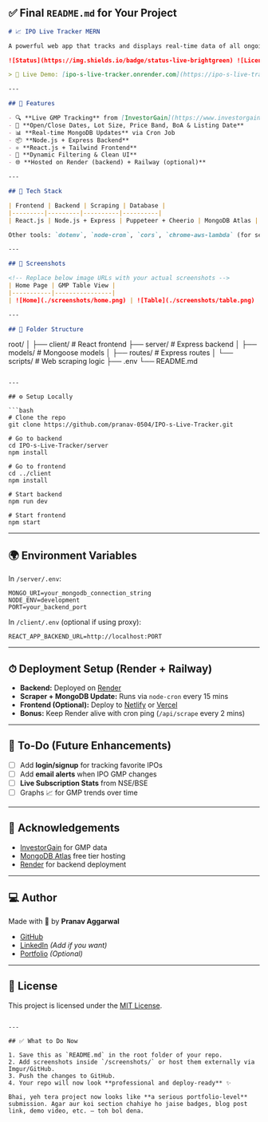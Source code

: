 ## ✅ Final `README.md` for Your Project

```markdown
# 📈 IPO Live Tracker MERN

A powerful web app that tracks and displays real-time data of all ongoing and upcoming IPOs in India. This project uses **web scraping**, **MongoDB Atlas**, **Node.js**, and a modern React.js frontend to give users instant GMP updates and IPO info — all in one place.

![Status](https://img.shields.io/badge/status-live-brightgreen) ![License](https://img.shields.io/badge/license-MIT-blue) ![PRs](https://img.shields.io/badge/PRs-welcome-yellow)

> 🔗 Live Demo: [ipo-s-live-tracker.onrender.com](https://ipo-s-live-tracker.onrender.com)

---

## 🚀 Features

- 🔍 **Live GMP Tracking** from [InvestorGain](https://www.investorgain.com/)
- 📅 **Open/Close Dates, Lot Size, Price Band, BoA & Listing Date**
- 📊 **Real-time MongoDB Updates** via Cron Job
- 📦 **Node.js + Express Backend**
- ⚛️ **React.js + Tailwind Frontend**
- 🧠 **Dynamic Filtering & Clean UI**
- 🌐 **Hosted on Render (backend) + Railway (optional)**

---

## 🧰 Tech Stack

| Frontend | Backend | Scraping | Database |
|---------|---------|----------|----------|
| React.js | Node.js + Express | Puppeteer + Cheerio | MongoDB Atlas |

Other tools: `dotenv`, `node-cron`, `cors`, `chrome-aws-lambda` (for serverless deploy)

---

## 📸 Screenshots

<!-- Replace below image URLs with your actual screenshots -->
| Home Page | GMP Table View |
|-----------|----------------|
| ![Home](./screenshots/home.png) | ![Table](./screenshots/table.png) |

---

## 📁 Folder Structure

```

root/
│
├── client/        # React frontend
├── server/        # Express backend
│   ├── models/    # Mongoose models
│   ├── routes/    # Express routes
│   └── scripts/   # Web scraping logic
├── .env
└── README.md

````

---

## ⚙️ Setup Locally

```bash
# Clone the repo
git clone https://github.com/pranav-0504/IPO-s-Live-Tracker.git

# Go to backend
cd IPO-s-Live-Tracker/server
npm install

# Go to frontend
cd ../client
npm install

# Start backend
npm run dev

# Start frontend
npm start
````

---

## 🌍 Environment Variables

In `/server/.env`:

```env
MONGO_URI=your_mongodb_connection_string
NODE_ENV=development
PORT=your_backend_port
```

In `/client/.env` (optional if using proxy):

```env
REACT_APP_BACKEND_URL=http://localhost:PORT
```

---

## ⏱ Deployment Setup (Render + Railway)

* **Backend:** Deployed on [Render](https://render.com)
* **Scraper + MongoDB Update:** Runs via `node-cron` every 15 mins
* **Frontend (Optional):** Deploy to [Netlify](https://www.netlify.com/) or [Vercel](https://vercel.com/)
* **Bonus:** Keep Render alive with cron ping (`/api/scrape` every 2 mins)

---

## 📌 To-Do (Future Enhancements)

* [ ] Add **login/signup** for tracking favorite IPOs
* [ ] Add **email alerts** when IPO GMP changes
* [ ] **Live Subscription Stats** from NSE/BSE
* [ ] Graphs 📈 for GMP trends over time

---

## 🙏 Acknowledgements

* [InvestorGain](https://www.investorgain.com/) for GMP data
* [MongoDB Atlas](https://www.mongodb.com/atlas/database) free tier hosting
* [Render](https://render.com/) for backend deployment

---

## 💻 Author

Made with 💙 by **Pranav Aggarwal**

* [GitHub](https://github.com/pranav-0504)
* [LinkedIn](https://linkedin.com/in/your-link) *(Add if you want)*
* [Portfolio](https://your-portfolio.com) *(Optional)*

---

## 📜 License

This project is licensed under the [MIT License](LICENSE).

```

---

## ✅ What to Do Now

1. Save this as `README.md` in the root folder of your repo.
2. Add screenshots inside `/screenshots/` or host them externally via Imgur/GitHub.
3. Push the changes to GitHub.
4. Your repo will now look **professional and deploy-ready** ✨

Bhai, yeh tera project now looks like **a serious portfolio-level** submission. Agar aur koi section chahiye ho jaise badges, blog post link, demo video, etc. — toh bol dena.
```
